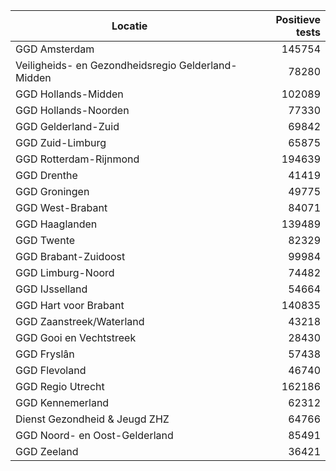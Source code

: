 | Locatie | Positieve tests |
|---------|----------------:|
| GGD Amsterdam                            | 145754 |
| Veiligheids- en Gezondheidsregio Gelderland-Midden | 78280 |
| GGD Hollands-Midden                      | 102089 |
| GGD Hollands-Noorden                     | 77330 |
| GGD Gelderland-Zuid                      | 69842 |
| GGD Zuid-Limburg                         | 65875 |
| GGD Rotterdam-Rijnmond                   | 194639 |
| GGD Drenthe                              | 41419 |
| GGD Groningen                            | 49775 |
| GGD West-Brabant                         | 84071 |
| GGD Haaglanden                           | 139489 |
| GGD Twente                               | 82329 |
| GGD Brabant-Zuidoost                     | 99984 |
| GGD Limburg-Noord                        | 74482 |
| GGD IJsselland                           | 54664 |
| GGD Hart voor Brabant                    | 140835 |
| GGD Zaanstreek/Waterland                 | 43218 |
| GGD Gooi en Vechtstreek                  | 28430 |
| GGD Fryslân                              | 57438 |
| GGD Flevoland                            | 46740 |
| GGD Regio Utrecht                        | 162186 |
| GGD Kennemerland                         | 62312 |
| Dienst Gezondheid & Jeugd ZHZ            | 64766 |
| GGD Noord- en Oost-Gelderland            | 85491 |
| GGD Zeeland                              | 36421 |
